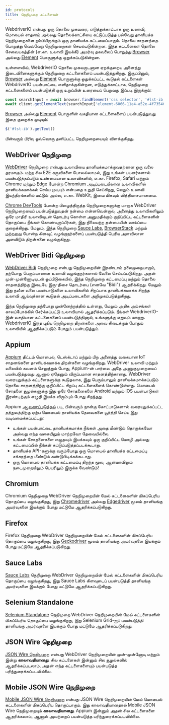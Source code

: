 ```yaml
---
id: protocols
title: நெறிமுறை கட்டளைகள்
---
```


WebdriverIO என்பது ஒரு தொலை முகவரை, எடுத்துக்காட்டாக ஒரு உலாவி, மொபைல் சாதனம் அல்லது தொலைக்காட்சியை கட்டுப்படுத்த பல்வேறு தானியக்க நெறிமுறைகளை நம்பியிருக்கும் ஒரு தானியக்க கட்டமைப்பாகும். தொலை சாதனத்தை பொறுத்து வெவ்வேறு நெறிமுறைகள் செயல்படுகின்றன. இந்த கட்டளைகள் தொலை சேவையகத்தின் (எ.கா. உலாவி இயக்கி) அமர்வு தகவலைப் பொறுத்து [Browser](/docs/api/browser) அல்லது [Element](/docs/api/element) பொருளுக்கு ஒதுக்கப்படுகின்றன.

உள்ளளவில், WebdriverIO தொலை முகவருடனான ஏறக்குறைய அனைத்து இடைவினைகளுக்கும் நெறிமுறை கட்டளைகளைப் பயன்படுத்துகிறது. இருப்பினும், [Browser](/docs/api/browser) அல்லது [Element](/docs/api/element) பொருளுக்கு ஒதுக்கப்பட்ட கூடுதல் கட்டளைகள் WebdriverIO பயன்பாட்டை எளிதாக்குகின்றன, எடுத்துக்காட்டாக, நெறிமுறை கட்டளைகளைப் பயன்படுத்தி ஒரு உறுப்பின் உரையைப் பெறுவது இப்படி இருக்கும்:

```js
const searchInput = await browser.findElement('css selector', '#lst-ib')
await client.getElementText(searchInput['element-6066-11e4-a52e-4f735466cecf'])
```

[Browser](/docs/api/browser) அல்லது [Element](/docs/api/element) பொருளின் வசதியான கட்டளைகளைப் பயன்படுத்துவது இதை குறைக்க முடியும்:

```js
$('#lst-ib').getText()
```

பின்வரும் பிரிவு ஒவ்வொரு தனிப்பட்ட நெறிமுறையையும் விளக்குகிறது.

## WebDriver நெறிமுறை

[WebDriver](https://w3c.github.io/webdriver/#elements) நெறிமுறை என்பது உலாவியை தானியக்கமாக்குவதற்கான ஒரு வலை தரமாகும். மற்ற சில E2E கருவிகளை போலல்லாமல், இது உங்கள் பயனர்களால் பயன்படுத்தப்படும் உண்மையான உலாவிகளில், எ.கா. Firefox, Safari மற்றும் Chrome மற்றும் Edge போன்ற Chromium அடிப்படையிலான உலாவிகளில் தானியக்கமாக்கல் செய்ய முடியும் என்பதை உறுதி செய்கிறது, வெறும் உலாவி இயந்திரங்களில் மட்டும் அல்ல, எ.கா. WebKit, இவை மிகவும் வித்தியாசமானவை.

[Chrome DevTools](https://w3c.github.io/webdriver/#elements) போன்ற பிழைத்திருத்த நெறிமுறைகளுக்கு மாறாக WebDriver நெறிமுறையைப் பயன்படுத்துவதன் நன்மை என்னவென்றால், அனைத்து உலாவிகளிலும் ஒரே மாதிரி உலாவியுடன் தொடர்பு கொள்ள அனுமதிக்கும் குறிப்பிட்ட கட்டளைகளின் தொகுப்பை நீங்கள் கொண்டிருப்பீர்கள், இது நிலையற்ற தன்மையின் வாய்ப்பை குறைக்கிறது. மேலும், இந்த நெறிமுறை [Sauce Labs](https://saucelabs.com/), [BrowserStack](https://www.browserstack.com/) மற்றும் [மற்றவை](https://github.com/christian-bromann/awesome-selenium#cloud-services) போன்ற கிளவுட் வழங்குநர்களைப் பயன்படுத்தி பெரிய அளவிலான அளவிடும் திறன்களை வழங்குகிறது.

## WebDriver Bidi நெறிமுறை

[WebDriver Bidi](https://w3c.github.io/webdriver-bidi/) நெறிமுறை என்பது நெறிமுறையின் இரண்டாம் தலைமுறையாகும், தற்போது பெரும்பாலான உலாவி வழங்குநர்களால் வேலை செய்யப்படுகிறது. அதன் முன்-முன்னோடியுடன் ஒப்பிடுகையில், இந்த நெறிமுறை கட்டமைப்பு மற்றும் தொலை சாதனத்திற்கு இடையே இரு-திசை தொடர்பை (எனவே "Bidi") ஆதரிக்கிறது. மேலும் இது நவீன வலை பயன்பாடுகளை உலாவிகளில் சிறப்பாக தானியக்கமாக்க சிறந்த உலாவி ஆய்வுக்கான கூடுதல் அடிப்படைகளை அறிமுகப்படுத்துகிறது.

இந்த நெறிமுறை தற்போது முன்னேற்றத்தில் உள்ளது, மேலும் அதிக அம்சங்கள் காலப்போக்கில் சேர்க்கப்பட்டு உலாவியால் ஆதரிக்கப்படும். நீங்கள் WebdriverIO-இன் வசதியான கட்டளைகளைப் பயன்படுத்தினால், உங்களுக்கு எதுவும் மாறாது. WebdriverIO இந்த புதிய நெறிமுறை திறன்களை அவை கிடைக்கும் போதும் உலாவியில் ஆதரிக்கப்படும் போதும் பயன்படுத்தும்.

## Appium

[Appium](https://appium.io/) திட்டம் மொபைல், டெஸ்க்டாப் மற்றும் பிற அனைத்து வகையான IoT சாதனங்களை தானியக்கமாக்க திறன்களை வழங்குகிறது. WebDriver உலாவி மற்றும் வலையில் கவனம் செலுத்தும் போது, Appium-ன் பார்வை அதே அணுகுமுறையைப் பயன்படுத்துவது ஆனால் ஏதேனும் விருப்பமான சாதனத்திற்கானது. WebDriver வரையறுக்கும் கட்டளைகளுக்கு கூடுதலாக, இது பெரும்பாலும் தானியக்கமாக்கப்படும் தொலை சாதனத்திற்கு குறிப்பிட்ட சிறப்பு கட்டளைகளைக் கொண்டுள்ளது. மொபைல் சோதனை சூழல்களுக்கு இது ஒரே சோதனைகளை Android மற்றும் iOS பயன்பாடுகள் இரண்டிற்கும் எழுதி இயக்க விரும்பும் போது சிறந்தது.

Appium [ஆவணப்படுத்தல்](https://appium.github.io/appium.io/docs/en/about-appium/intro/?lang=en) படி, பின்வரும் நான்கு கோட்பாடுகளால் வரையறுக்கப்பட்ட தத்துவத்திற்கு ஏற்ப மொபைல் தானியக்க தேவைகளை பூர்த்தி செய்ய இது வடிவமைக்கப்பட்டது:

- உங்கள் பயன்பாட்டை தானியக்கமாக்க நீங்கள் அதை மீண்டும் தொகுக்கவோ அல்லது எந்த வகையிலும் மாற்றவோ தேவையில்லை.
- உங்கள் சோதனைகளை எழுதவும் இயக்கவும் ஒரு குறிப்பிட்ட மொழி அல்லது கட்டமைப்பில் நீங்கள் கட்டுப்படுத்தப்படக்கூடாது.
- தானியக்க API-களுக்கு வரும்போது ஒரு மொபைல் தானியக்க கட்டமைப்பு சக்கரத்தை மீண்டும் கண்டுபிடிக்கக்கூடாது.
- ஒரு மொபைல் தானியக்க கட்டமைப்பு திறந்த மூல, ஆன்மாவிலும் நடைமுறையிலும் பெயரிலும் இருக்க வேண்டும்!

## Chromium

Chromium நெறிமுறை WebDriver நெறிமுறையின் மேல் கட்டளைகளின் மிகப்பெரிய தொகுப்பை வழங்குகிறது, இது [Chromedriver](https://chromedriver.chromium.org/chromedriver-canary) அல்லது [Edgedriver](https://developer.microsoft.com/fr-fr/microsoft-edge/tools/webdriver) மூலம் தானியங்கு அமர்வுகளை இயக்கும் போது மட்டுமே ஆதரிக்கப்படுகிறது.

## Firefox

Firefox நெறிமுறை WebDriver நெறிமுறையின் மேல் கட்டளைகளின் மிகப்பெரிய தொகுப்பை வழங்குகிறது, இது [Geckodriver](https://github.com/mozilla/geckodriver) மூலம் தானியங்கு அமர்வுகளை இயக்கும் போது மட்டுமே ஆதரிக்கப்படுகிறது.

## Sauce Labs

[Sauce Labs](https://saucelabs.com/) நெறிமுறை WebDriver நெறிமுறையின் மேல் கட்டளைகளின் மிகப்பெரிய தொகுப்பை வழங்குகிறது, இது Sauce Labs கிளவுடைப் பயன்படுத்தி தானியங்கு அமர்வுகளை இயக்கும் போது மட்டுமே ஆதரிக்கப்படுகிறது.

## Selenium Standalone

[Selenium Standalone](https://www.selenium.dev/documentation/grid/advanced_features/endpoints/) நெறிமுறை WebDriver நெறிமுறையின் மேல் கட்டளைகளின் மிகப்பெரிய தொகுப்பை வழங்குகிறது, இது Selenium Grid-ஐப் பயன்படுத்தி தானியங்கு அமர்வுகளை இயக்கும் போது மட்டுமே ஆதரிக்கப்படுகிறது.

## JSON Wire நெறிமுறை

[JSON Wire நெறிமுறை](https://www.selenium.dev/documentation/legacy/json_wire_protocol/) என்பது WebDriver நெறிமுறையின் முன்-முன்னோடி மற்றும் இன்று __காலாவதியானது__. சில கட்டளைகள் இன்னும் சில சூழல்களில் ஆதரிக்கப்படலாம், அதன் எந்த கட்டளைகளையும் பயன்படுத்த பரிந்துரைக்கப்படவில்லை.

## Mobile JSON Wire நெறிமுறை

[Mobile JSON Wire நெறிமுறை](https://github.com/SeleniumHQ/mobile-spec/blob/master/spec-draft.md) என்பது JSON Wire நெறிமுறையின் மேல் மொபைல் கட்டளைகளின் மிகப்பெரிய தொகுப்பாகும். இது காலாவதியானதால் Mobile JSON Wire நெறிமுறையும் __காலாவதியானது__. Appium இன்னும் அதன் சில கட்டளைகளை ஆதரிக்கலாம், ஆனால் அவற்றைப் பயன்படுத்த பரிந்துரைக்கப்படவில்லை.